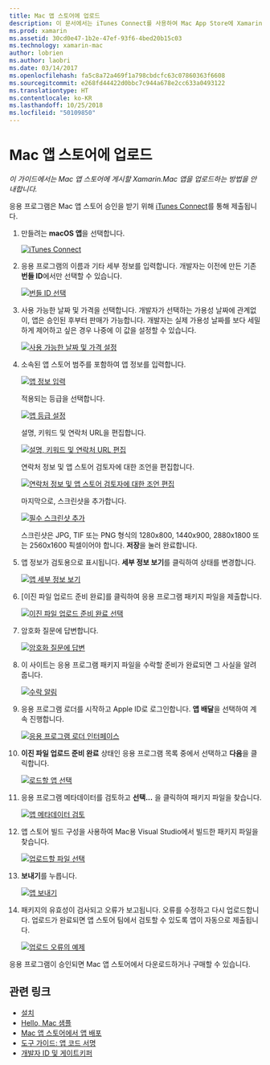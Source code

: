 ```yaml
---
title: Mac 앱 스토어에 업로드
description: 이 문서에서는 iTunes Connect를 사용하여 Mac App Store에 Xamarin.Mac 앱을 업로드하는 방법을 설명합니다. 프로세스를 완료하기 위해 iTunes Connect에서 필요한 정보를 설명합니다.
ms.prod: xamarin
ms.assetid: 30cd0e47-1b2e-47ef-93f6-4bed20b15c03
ms.technology: xamarin-mac
author: lobrien
ms.author: laobri
ms.date: 03/14/2017
ms.openlocfilehash: fa5c8a72a469f1a798cbdcfc63c07860363f6608
ms.sourcegitcommit: e268fd44422d0bbc7c944a678e2cc633a0493122
ms.translationtype: HT
ms.contentlocale: ko-KR
ms.lasthandoff: 10/25/2018
ms.locfileid: "50109850"
---
```

# <a name="upload-to-mac-app-store"></a>Mac 앱 스토어에 업로드

_이 가이드에서는 Mac 앱 스토어에 게시할 Xamarin.Mac 앱을 업로드하는 방법을 안내합니다._

응용 프로그램은 Mac 앱 스토어 승인을 받기 위해 [iTunes Connect](http://itunesconnect.apple.com/)를 통해 제출됩니다.

1. 만들려는 **macOS 앱**을 선택합니다. 

    [![](uploading-images/image65.png "iTunes Connect")](uploading-images/image65.png#lightbox)

2. 응용 프로그램의 이름과 기타 세부 정보를 입력합니다. 개발자는 이전에 만든 기존 **번들 ID**에서만 선택할 수 있습니다. 

    [![](uploading-images/image66.png "번들 ID 선택")](uploading-images/image66.png#lightbox)

3. 사용 가능한 날짜 및 가격을 선택합니다. 개발자가 선택하는 가용성 날짜에 관계없이, 앱은 승인된 후부터 판매가 가능합니다. 개발자는 실제 가용성 날짜를 보다 세밀하게 제어하고 싶은 경우 나중에 이 값을 설정할 수 있습니다. 

    [![](uploading-images/image67.png "사용 가능한 날짜 및 가격 설정")](uploading-images/image67.png#lightbox)

4. 소속된 앱 스토어 범주를 포함하여 앱 정보를 입력합니다. 

    [![](uploading-images/image68.png "앱 정보 입력")](uploading-images/image68.png#lightbox) 

    적용되는 등급을 선택합니다. 

    [![](uploading-images/image69.png "앱 등급 설정")](uploading-images/image69.png#lightbox) 

    설명, 키워드 및 연락처 URL을 편집합니다. 

    [![](uploading-images/image70.png "설명, 키워드 및 연락처 URL 편집")](uploading-images/image70.png#lightbox) 

    연락처 정보 및 앱 스토어 검토자에 대한 조언을 편집합니다. 

    [![](uploading-images/image71.png "연락처 정보 및 앱 스토어 검토자에 대한 조언 편집")](uploading-images/image71.png#lightbox) 

    마지막으로, 스크린샷을 추가합니다. 

    [![](uploading-images/image72.png "필수 스크린샷 추가")](uploading-images/image72.png#lightbox) 

    스크린샷은 JPG, TIF 또는 PNG 형식의 1280x800, 1440x900, 2880x1800 또는 2560x1600 픽셀이어야 합니다. **저장**을 눌러 완료합니다.

5. 앱 정보가 검토용으로 표시됩니다. **세부 정보 보기**를 클릭하여 상태를 변경합니다. 

    [![](uploading-images/image73.png "앱 세부 정보 보기")](uploading-images/image73.png#lightbox)

6. [이진 파일 업로드 준비 완료]를 클릭하여 응용 프로그램 패키지 파일을 제출합니다. 

    [![](uploading-images/image74.png "이진 파일 업로드 준비 완료 선택")](uploading-images/image74.png#lightbox)

7. 암호화 질문에 답변합니다. 

    [![](uploading-images/image75.png "암호화 질문에 답변")](uploading-images/image75.png#lightbox)

8. 이 사이트는 응용 프로그램 패키지 파일을 수락할 준비가 완료되면 그 사실을 알려줍니다. 

    [![](uploading-images/image76.png "수락 알림")](uploading-images/image76.png#lightbox)

9. 응용 프로그램 로더를 시작하고 Apple ID로 로그인합니다.
**앱 배달**을 선택하여 계속 진행합니다. 

    [![](uploading-images/image77.png "응용 프로그램 로더 인터페이스")](uploading-images/image77.png#lightbox)

10. **이진 파일 업로드 준비 완료** 상태인 응용 프로그램 목록 중에서 선택하고 **다음**을 클릭합니다. 

    [![](uploading-images/image78.png "로드할 앱 선택")](uploading-images/image78.png#lightbox)

11. 응용 프로그램 메타데이터를 검토하고 **선택...** 을 클릭하여 패키지 파일을 찾습니다. 

    [![](uploading-images/image79.png "앱 메타데이터 검토")](uploading-images/image79.png#lightbox)

12. 앱 스토어 빌드 구성을 사용하여 Mac용 Visual Studio에서 빌드한 패키지 파일을 찾습니다. 

    [![](uploading-images/image80.png "업로드할 파일 선택")](uploading-images/image80.png#lightbox)

13. **보내기**를 누릅니다. 

    [![](uploading-images/image81.png "앱 보내기")](uploading-images/image81.png#lightbox)

14. 패키지의 유효성이 검사되고 오류가 보고됩니다. 오류를 수정하고 다시 업로드합니다. 업로드가 완료되면 앱 스토어 팀에서 검토할 수 있도록 앱이 자동으로 제출됩니다. 

    [![](uploading-images/image82.png "업로드 오류의 예제")](uploading-images/image82.png#lightbox)

응용 프로그램이 승인되면 Mac 앱 스토어에서 다운로드하거나 구매할 수 있습니다.

## <a name="related-links"></a>관련 링크

- [설치](~//mac/get-started/installation.md)
- [Hello, Mac 샘플](~//mac/get-started/hello-mac.md)
- [Mac 앱 스토어에서 앱 배포](https://developer.apple.com/devcenter/mac/checklist/)
- [도구 가이드: 앱 코드 서명](https://developer.apple.com/library/mac/#documentation/ToolsLanguages/Conceptual/OSXWorkflowGuide/CodeSigning/CodeSigning.html)
- [개발자 ID 및 게이트키퍼](https://developer.apple.com/resources/developer-id/)
